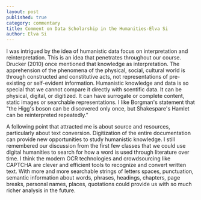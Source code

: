 ```yaml
---
layout: post
published: true
category: commentary
title: Comment on Data Scholarship in the Humanities-Elva Si
author: Elva Si
---
```

I was intrigued by the idea of humanistic data focus on interpretation and reinterpretation. This is an idea that penetrates throughout our course. Drucker (2010) once mentioned that knowledge as interpretation. The apprehension of the phenomena of the physical, social, cultural world is through constructed and constitutive acts, not representations of pre-existing or self-evident information. Humanistic knowledge and data is so special that we cannot compare it directly with scentific data. It can be physical, digital, or digitized. It can have surrogate or complete content, static images or searchable representations. I like Borgman's statement that "the Higg's boson can be discovered only once, but Shakespare's Hamlet can be reinterpreted repeatedly." 

A following point that attracted me is about source and resources, particularly about text conversion. Digitization of the entire documentation can provide new opportunities to study humanistic knowledge. I still remembered our discussion from the first few classes that we could use digital humanities to search for how a word is used through literature over time. I think the modern OCR technologies and crowdsourcing like CAPTCHA are clever and efficient tools to recognize and convert written text. With more and more searchable strings of letters spaces, punctuation, semantic information about words, phrases, headings, chapters, page breaks, personal names, places, quotations could provide us with so much richer analysis in the future. 